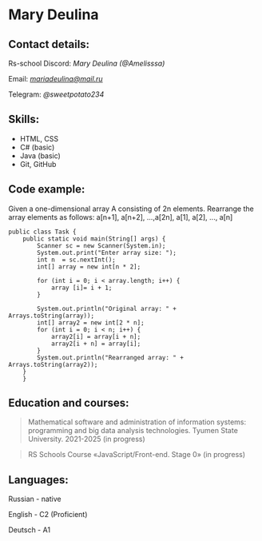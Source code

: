 # Mary Deulina

## Contact details:

Rs-school Discord: *Mary Deulina (@Amelisssa)*

Email: *mariadeulina@mail.ru*

Telegram: *@sweetpotato234*

## Skills:

* HTML, CSS
* C# (basic)
* Java (basic)
* Git, GitHub

## Code example:

Given a one-dimensional array A consisting of 2n elements. Rearrange the array elements as follows:
a[n+1], a[n+2], ...,a[2n], a[1], a[2], ..., a[n] 

```
public class Task {
    public static void main(String[] args) {
        Scanner sc = new Scanner(System.in);
        System.out.print("Enter array size: ");
        int n  = sc.nextInt();
        int[] array = new int[n * 2];

        for (int i = 0; i < array.length; i++) {
            array [i]= i + 1;
        }

        System.out.println("Original array: " + Arrays.toString(array));
        int[] array2 = new int[2 * n];
        for (int i = 0; i < n; i++) {
            array2[i] = array[i + n];
            array2[i + n] = array[i];
        }
        System.out.println("Rearranged array: " + Arrays.toString(array2));
    }
    }
```

## Education and courses:

>Mathematical software and administration of information systems: programming and big data analysis technologies. Tyumen State University. 2021-2025 (in progress)

>RS Schools Course «JavaScript/Front-end. Stage 0» (in progress)

## Languages:

Russian - native

English - C2 (Proficient)

Deutsch - A1